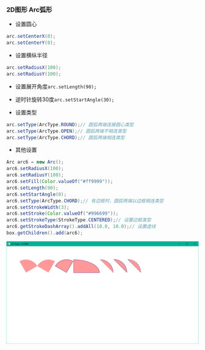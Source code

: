 ### 2D图形 Arc弧形

* 设置圆心
  
```java
arc.setCenterX(0);  
arc.setCenterY(0);
```

* 设置横纵半径
  
```java
arc.setRadiusX(100);  
arc.setRadiusY(100);
```

* 设置展开角度`arc.setLength(90);`

* 逆时针旋转30度`arc.setStartAngle(30);`

* 设置类型
  
```java
arc.setType(ArcType.ROUND);// 圆弧两端连接圆心类型  
arc.setType(ArcType.OPEN);// 圆弧两端不相连类型  
arc.setType(ArcType.CHORD);// 圆弧两端相连类型
```

* 其他设置
  
```java
Arc arc6 = new Arc();  
arc6.setRadiusX(100);  
arc6.setRadiusY(100);  
arc6.setFill(Color.valueOf("#ff9999"));  
arc6.setLength(90);  
arc6.setStartAngle(0);  
arc6.setType(ArcType.CHORD);// 有边框时，圆弧两端以边框相连类型  
arc6.setStrokeWidth(3);  
arc6.setStroke(Color.valueOf("#996699"));  
arc6.setStrokeType(StrokeType.CENTERED);// 设置边框类型  
arc6.getStrokeDashArray().addAll(10.0, 10.0);// 设置虚线  
box.getChildren().add(arc6);
```
  
![](../assets/Pasted%20image%2020220617160929.png)